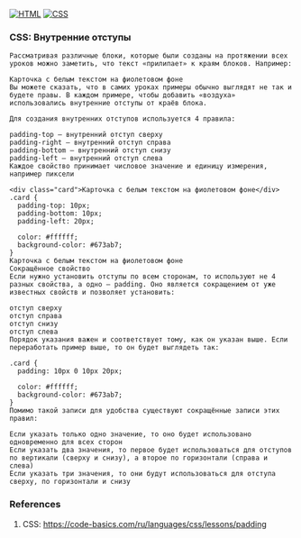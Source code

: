 [![HTML](https://img.shields.io/badge/HTML-E46035??style=for-the-badge&logo=HTML5&logoColor=FFFFFF)](https://html.spec.whatwg.org/multipage/)
[![CSS](https://img.shields.io/badge/CSS-274DE4??style=for-the-badge&logo=CSS3&logoColor=FFFFFF)](https://www.w3.org/Style/CSS/)

### CSS: Внутренние отступы
```
Рассматривая различные блоки, которые были созданы на протяжении всех уроков можно заметить, что текст «прилипает» к краям блоков. Например:

Карточка с белым текстом на фиолетовом фоне
Вы можете сказать, что в самих уроках примеры обычно выглядят не так и будете правы. В каждом примере, чтобы добавить «воздуха» использовались внутренние отступы от краёв блока.

Для создания внутренних отступов используется 4 правила:

padding-top — внутренний отступ сверху
padding-right — внутренний отступ справа
padding-bottom — внутренний отступ снизу
padding-left — внутренний отступ слева
Каждое свойство принимает числовое значение и единицу измерения, например пиксели

<div class="card">Карточка с белым текстом на фиолетовом фоне</div>
.card {
  padding-top: 10px;
  padding-bottom: 10px;
  padding-left: 20px;

  color: #ffffff;
  background-color: #673ab7;
}
Карточка с белым текстом на фиолетовом фоне
Сокращённое свойство
Если нужно установить отступы по всем сторонам, то используют не 4 разных свойства, а одно — padding. Оно является сокращением от уже известных свойств и позволяет установить:

отступ сверху
отступ справа
отступ снизу
отступ слева
Порядок указания важен и соответствует тому, как он указан выше. Если переработать пример выше, то он будет выглядеть так:

.card {
  padding: 10px 0 10px 20px;

  color: #ffffff;
  background-color: #673ab7;
}
Помимо такой записи для удобства существуют сокращённые записи этих правил:

Если указать только одно значение, то оно будет использовано одновременно для всех сторон
Если указать два значения, то первое будет использоваться для отступов по вертикали (сверху и снизу), а второе по горизонтали (справа и слева)
Если указать три значения, то они будут использоваться для отступа сверху, по горизонтали и снизу
```

### References
1. CSS: https://code-basics.com/ru/languages/css/lessons/padding 
